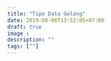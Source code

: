 ```yaml
---
title: "Tipe Data Golang"
date: 2019-08-06T13:52:05+07:00
draft: true
image :
description: ""
tags: [""]
---
```


